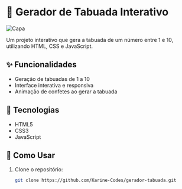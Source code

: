 # 🎯 Gerador de Tabuada Interativo 

![Capa](https://ibb.co/M57bVZ8M)

Um projeto interativo que gera a tabuada de um número entre 1 e 10, utilizando HTML, CSS e JavaScript.

## ✨ Funcionalidades
- Geração de tabuadas de 1 a 10
- Interface interativa e responsiva
- Animação de confetes ao gerar a tabuada

## 🚀 Tecnologias
- HTML5
- CSS3
- JavaScript

## 🔧 Como Usar
1. Clone o repositório:
   ```bash
   git clone https://github.com/Karine-Codes/gerador-tabuada.git